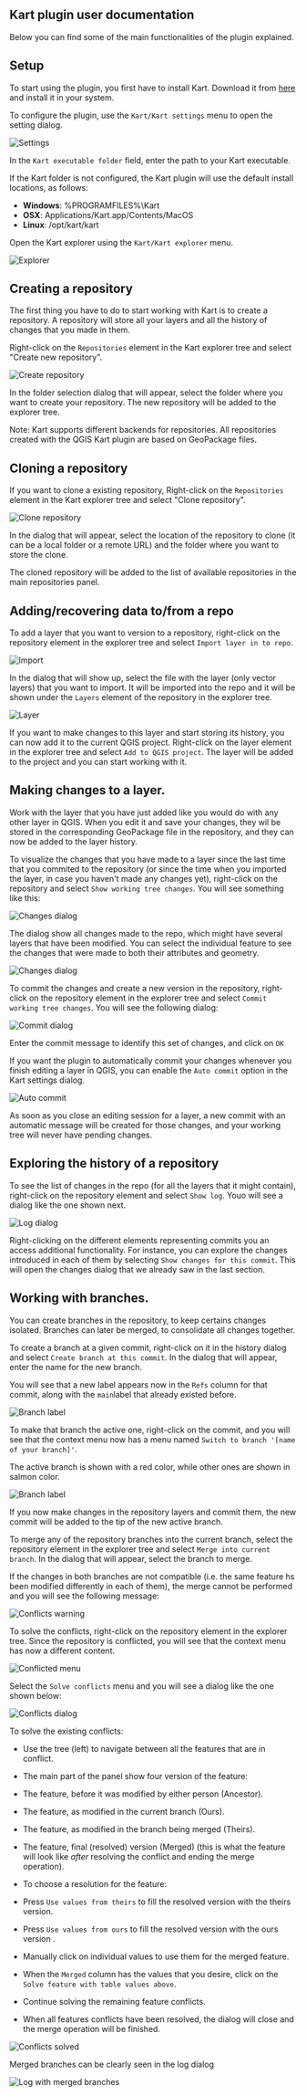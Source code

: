 ## Kart plugin user documentation

Below you can find some of the main functionalities of the plugin explained.

## Setup

To start using the plugin, you first have to install Kart. Download it from [here]() and install it in your system.

To configure the plugin, use the `Kart/Kart settings` menu to open the setting dialog.

![Settings](img/settings.png)

In the `Kart executable folder` field, enter the path to your Kart executable.

If the Kart folder is not configured, the Kart plugin will use the default install locations, as follows:

- **Windows**: %PROGRAMFILES%\Kart
- **OSX**: Applications/Kart.app/Contents/MacOS
- **Linux**: /opt/kart/kart

Open the Kart explorer using the `Kart/Kart explorer` menu.

![Explorer](img/explorer.png)

## Creating a repository

The first thing you have to do to start working with Kart is to create a repository. A repository will store all your layers and all the history of changes that you made in them.

Right-click on the `Repositories` element in the Kart explorer tree and select "Create new repository".

![Create repository](img/createrepo.png)

In the folder selection dialog that will appear, select the folder where you want to create your repository. The new repository will be added to the explorer tree.

Note: Kart supports different backends for repositories. All repositories created with the QGIS Kart plugin are based on GeoPackage files.

## Cloning a repository

If you want to clone a existing repository, Right-click on the `Repositories` element in the Kart explorer tree and select "Clone repository".

![Clone repository](img/clonerepo.png)

In the dialog that will appear, select the location of the repository to clone (it can be a local folder or a remote URL) and the folder where you want to store the clone.

The cloned repository will be added to the list of available repositories in the main repositories panel.


## Adding/recovering data to/from a repo

To add a layer that you want to version to a repository, right-click on the repository element in the explorer tree and select `Import layer in to repo`.

![Import](img/import.png)

In the dialog that will show up, select the file with the layer (only vector layers) that you want to import. It will be imported into the repo and it will be shown under the `Layers` element of the repository in the explorer tree.

![Layer](img/layer.png)

If you want to make changes to this layer and start storing its history, you can now add it to the current QGIS project. Right-click on the layer element in the explorer tree and select `Add to QGIS project`. The layer will be added to the project and you can start working with it.

## Making changes to a layer.

Work with the layer that you have just added like you would do with any other layer in QGIS. When you edit it and save your changes, they wil be stored in the corresponding GeoPackage file in the repository, and they can now be added to the layer history.

To visualize the changes that you have made to a layer since the last time that you commited to the repository (or since the time when you imported the layer, in case you haven't made any changes yet), right-click on the repository and select `Show working tree changes`. You will see something like this:

![Changes dialog](img/changes.png)

The dialog show all changes made to the repo, which might have several layers that have been modified. You can select the individual feature to see the changes that were made to both their attributes and geometry.

![Changes dialog](img/geometry.png)

To commit the changes and create a new version in the repository, right-click on the repository element in the explorer tree and select `Commit working tree changes`. You will see the following dialog:

![Commit dialog](img/commit.png)

Enter the commit message to identify this set of changes, and click on `OK`

If you want the plugin to automatically commit your changes whenever you finish editing a layer in QGIS, you can enable the `Auto commit` option in the Kart settings dialog.

![Auto commit](img/autocommit.png)

As soon as you close an editing session for a layer, a new commit with an automatic message will be created for those changes, and your working tree will never have pending changes.

## Exploring the history of a repository

To see the list of changes in the repo (for all the layers that it might contain), right-click on the repository element and select `Show log`. Youo will see a dialog like the one shown next.

![Log dialog](img/log.png)

Right-clicking on the different elements representing commits you an access additional functionality. For instance, you can explore the changes introduced in each of them by selecting `Show changes for this commit`. This will open the changes dialog that we already saw in the last section.

## Working with branches.

You can create branches in the repository, to keep certains changes isolated. Branches can later be merged, to consolidate all changes together.

To create a branch at a given commit, right-click on it in the history dialog and select `Create branch at this commit`. In the dialog that will appear, enter the name for the new branch.

You will see that a new label appears now in the `Refs` column for that commit, along with the `main`label that already existed before.

![Branch label](img/branchlabel.png)

To make that branch the active one, right-click on the commit, and you will see that the context menu now has a menu named `Switch to branch '[name of your branch]'`.

The active branch is shown with a red color, while other ones are shown in salmon color.

![Branch label](img/branchlabel2.png)

If you now make changes in the repository layers and commit them, the new commit will be added to the tip of the new active branch.

To merge any of the repository branches into the current branch, select the repository element in the explorer tree and select `Merge into current branch`. In the dialog that will appear, select the branch to merge.

If the changes in both branches are not compatible (i.e. the same feature hs been modified differently in each of them), the merge cannot be performed and you will see the following message:

![Conflicts warning](img/conflictswarning.png)

To solve the conflicts, right-click on the repository element in the explorer tree. Since the repository is conflicted, you will see that the context menu has now a different content.

![Conflicted menu](img/conflictedmenu.png)

Select the `Solve conflicts` menu and you will see a dialog like the one shown below:

![Conflicts dialog](img/conflictsdialog.png)

To solve the existing conflicts:

* Use the tree (left) to navigate between all the features that are in conflict.

* The main part of the panel show four version of the feature:

 - The feature, before it was modified by either person (Ancestor).

 - The feature, as modified in the current branch (Ours).

 - The feature, as modified in the branch being merged (Theirs).

 - The feature, final (resolved) version (Merged) (this is what the feature will look like *after* resolving the conflict and ending the merge operation).

* To choose a resolution for the feature:

 - Press `Use values from theirs` to fill the resolved version with the theirs version.

 - Press `Use values from ours` to fill the resolved version with the ours version .

 - Manually click on individual values to use them for the merged feature.

* When the `Merged` column has the values that you desire, click on the `Solve feature with table values above`.

* Continue solving the remaining feature conflicts.

* When all features conflicts have been resolved, the dialog will close and the merge operation will be finished.

![Conflicts solved](img/conflictssolved.png)

Merged branches can be clearly seen in the log dialog

![Log with merged branches](img/logmerged.png)